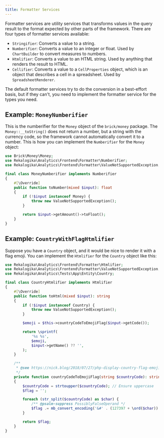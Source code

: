 ```yaml
---
title: Formatter Services
---
```


Formatter services are utility services that transforms values in the query
result to the format expected by other parts of the framework. There are four
types of formatter services available:

* `Stringifier`: Converts a value to a string.
* `Numberifier`: Converts a value to an integer or float. Used by `ChartBuilder`
  to convert measures to numbers.
* `Htmlifier`: Converts a value to an HTML string. Used by anything that renders
  the result to HTML.
* `Cellifier`: Converts a value to a `CellProperties` object, which is an object
  that describes a cell in a spreadsheet. Used by `SpreadsheetRenderer`.

The default formatter services try to do the conversion in a best-effort basis,
but if they can't, you need to implement the formatter service for the types
you need.

## Example: `MoneyNumberifier`

This is the numberifier for the `Money` object of the `brick/money` package. The
`Money::__toString()` does not return a number, but a string with the currency
code, so the framework cannot automatically convert it to a number. This is how
you can implement the `Numberifier` for the `Money` object:

```php
use Brick\Money\Money;
use Rekalogika\Analytics\Frontend\Formatter\Numberifier;
use Rekalogika\Analytics\Frontend\Formatter\ValueNotSupportedException;

final class MoneyNumberifier implements Numberifier
{
    #[\Override]
    public function toNumber(mixed $input): float
    {
        if (!$input instanceof Money) {
            throw new ValueNotSupportedException();
        }

        return $input->getAmount()->toFloat();
    }
}
```

## Example: `CountryWithFlagHtmlifier`

Suppose you have a `Country` object, and it would be nice to render it with a
flag emoji. You can implement the `Htmlifier` for the `Country` object like this:

```php
use Rekalogika\Analytics\Frontend\Formatter\Htmlifier;
use Rekalogika\Analytics\Frontend\Formatter\ValueNotSupportedException;
use Rekalogika\Analytics\Tests\App\Entity\Country;

final class CountryHtmlifier implements Htmlifier
{
    #[\Override]
    public function toHtml(mixed $input): string
    {
        if (!$input instanceof Country) {
            throw new ValueNotSupportedException();
        }

        $emoji = $this->countryCodeToEmojiFlag($input->getCode());

        return \sprintf(
            '%s %s',
            $emoji,
            $input->getName() ?? '',
        );
    }

    /**
     * @see https://nick.blog/2018/07/27/php-display-country-flag-emoji-from-iso-3166-1-alpha-2-country-codes/
     */
    private function countryCodeToEmojiFlag(string $countryCode): string
    {
        $countryCode = strtoupper($countryCode); // Ensure uppercase
        $flag = '';

        foreach (str_split($countryCode) as $char) {
            /** @psalm-suppress PossiblyFalseOperand */
            $flag .= mb_convert_encoding('&#' . (127397 + \ord($char)) . ';', 'UTF-8', 'HTML-ENTITIES');
        }

        return $flag;
    }
}
```